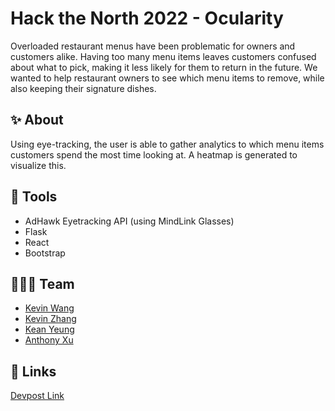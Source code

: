 # Hack the North 2022 - Ocularity
Overloaded restaurant menus have been problematic for owners and customers alike. Having too many menu items leaves customers confused about what to pick, making it less likely for them to return in the future. We wanted to help restaurant owners to see which menu items to remove, while also keeping their signature dishes.

## ✨ About
Using eye-tracking, the user is able to gather analytics to which menu items customers spend the most time looking at. A heatmap is generated to visualize this.
## 🔨 Tools
* AdHawk Eyetracking API (using MindLink Glasses)
* Flask
* React
* Bootstrap
## 👨‍👦‍👦 Team
* [Kevin Wang](https://github.com/ViridianCitrus)
* [Kevin Zhang](https://github.com/kevinzhangTT)
* [Kean Yeung](https://github.com/keanyeung)
* [Anthony Xu](https://github.com/hakuuww)

## 🔗 Links
[Devpost Link](https://devpost.com/software/ocularity)
